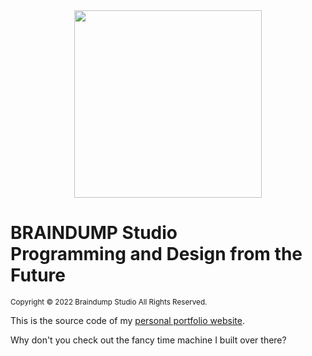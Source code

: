 <!-- @format -->

<div align="center">
 <img src="icons/logo.svg" width="300"/>
</div>

# BRAINDUMP Studio<br>Programming and Design from the Future

<sup>Copyright &copy; 2022 Braindump Studio All Rights Reserved.</sup>

This is the source code of my [personal portfolio website](https://braindumpstudio.com).

Why don't you check out the fancy time machine I built over there?
